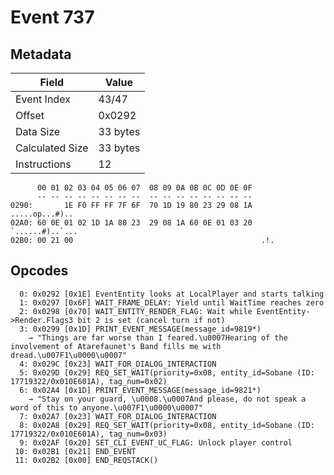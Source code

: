 # Event 737

## Metadata

| Field           | Value    |
|-----------------|----------|
| Event Index     | 43/47    |
| Offset          | 0x0292   |
| Data Size       | 33 bytes |
| Calculated Size | 33 bytes |
| Instructions    | 12       |

```
      00 01 02 03 04 05 06 07  08 09 0A 0B 0C 0D 0E 0F
      -- -- -- -- -- -- -- --  -- -- -- -- -- -- -- --
0290:       1E F0 FF FF 7F 6F  70 1D 19 80 23 29 08 1A    .....op...#)..
02A0: 60 0E 01 02 1D 1A 80 23  29 08 1A 60 0E 01 03 20  `......#)..`... 
02B0: 00 21 00                                          .!.             
```

## Opcodes

```
  0: 0x0292 [0x1E] EventEntity looks at LocalPlayer and starts talking
  1: 0x0297 [0x6F] WAIT_FRAME_DELAY: Yield until WaitTime reaches zero
  2: 0x0298 [0x70] WAIT_ENTITY_RENDER_FLAG: Wait while EventEntity->Render.Flags3 bit 2 is set (cancel turn if not)
  3: 0x0299 [0x1D] PRINT_EVENT_MESSAGE(message_id=9819*)
    → "Things are far worse than I feared.\u0007Hearing of the involvement of Atarefaunet's Band fills me with dread.\u007F1\u0000\u0007"
  4: 0x029C [0x23] WAIT_FOR_DIALOG_INTERACTION
  5: 0x029D [0x29] REQ_SET_WAIT(priority=0x08, entity_id=Sobane (ID: 17719322/0x010E601A), tag_num=0x02)
  6: 0x02A4 [0x1D] PRINT_EVENT_MESSAGE(message_id=9821*)
    → "Stay on your guard, \u0008.\u0007And please, do not speak a word of this to anyone.\u007F1\u0000\u0007"
  7: 0x02A7 [0x23] WAIT_FOR_DIALOG_INTERACTION
  8: 0x02A8 [0x29] REQ_SET_WAIT(priority=0x08, entity_id=Sobane (ID: 17719322/0x010E601A), tag_num=0x03)
  9: 0x02AF [0x20] SET_CLI_EVENT_UC_FLAG: Unlock player control
 10: 0x02B1 [0x21] END_EVENT
 11: 0x02B2 [0x00] END_REQSTACK()
```
